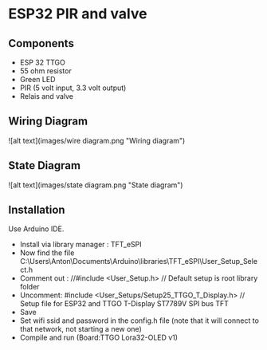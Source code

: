 # ESP32 PIR and valve

## Components
- ESP 32 TTGO
- 55 ohm resistor
- Green LED
- PIR (5 volt input, 3.3 volt output)
- Relais and valve

## Wiring Diagram
![alt text](images/wire diagram.png "Wiring diagram")

## State Diagram
![alt text](images/state diagram.png "State diagram")

## Installation
Use Arduino IDE.

- Install via library manager : TFT_eSPI
- Now find the file C:\Users\Anton\Documents\Arduino\libraries\TFT_eSPI\User_Setup_Select.h
- Comment out : //#include <User_Setup.h>           // Default setup is root library folder
- Uncomment: #include <User_Setups/Setup25_TTGO_T_Display.h>    // Setup file for ESP32 and TTGO T-Display ST7789V SPI bus TFT
- Save
- Set wifi ssid and password in the config.h file (note that it will connect to that network, not starting a new one)
- Compile and run (Board:TTGO Lora32-OLED v1)

